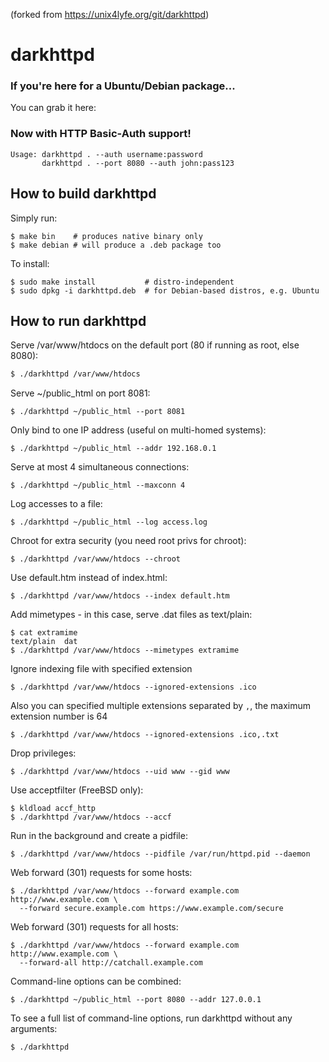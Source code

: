 (forked from https://unix4lyfe.org/git/darkhttpd)

# darkhttpd

### If you're here for a Ubuntu/Debian package...

You can grab it here: 

### Now with HTTP Basic-Auth support!

```
Usage: darkhttpd . --auth username:password
       darkhttpd . --port 8080 --auth john:pass123
```

## How to build darkhttpd

Simply run:
```console
$ make bin    # produces native binary only
$ make debian # will produce a .deb package too
```

To install:
```
$ sudo make install           # distro-independent
$ sudo dpkg -i darkhttpd.deb  # for Debian-based distros, e.g. Ubuntu
```

## How to run darkhttpd

Serve /var/www/htdocs on the default port (80 if running as root, else 8080):
```sh
$ ./darkhttpd /var/www/htdocs
```

Serve ~/public_html on port 8081:
```
$ ./darkhttpd ~/public_html --port 8081
```

Only bind to one IP address (useful on multi-homed systems):
```
$ ./darkhttpd ~/public_html --addr 192.168.0.1
```

Serve at most 4 simultaneous connections:
```
$ ./darkhttpd ~/public_html --maxconn 4
```

Log accesses to a file:
```
$ ./darkhttpd ~/public_html --log access.log
```

Chroot for extra security (you need root privs for chroot):
```
$ ./darkhttpd /var/www/htdocs --chroot
```

Use default.htm instead of index.html:
```
$ ./darkhttpd /var/www/htdocs --index default.htm
```

Add mimetypes - in this case, serve .dat files as text/plain:
```
$ cat extramime
text/plain  dat
$ ./darkhttpd /var/www/htdocs --mimetypes extramime
```

Ignore indexing file with specified extension
```
$ ./darkhttpd /var/www/htdocs --ignored-extensions .ico
```

Also you can specified multiple extensions separated by `,`, the maximum extension number is 64
```
$ ./darkhttpd /var/www/htdocs --ignored-extensions .ico,.txt
```

Drop privileges:
```
$ ./darkhttpd /var/www/htdocs --uid www --gid www
```

Use acceptfilter (FreeBSD only):
```
$ kldload accf_http
$ ./darkhttpd /var/www/htdocs --accf
```

Run in the background and create a pidfile:
```
$ ./darkhttpd /var/www/htdocs --pidfile /var/run/httpd.pid --daemon
```

Web forward (301) requests for some hosts:
```
$ ./darkhttpd /var/www/htdocs --forward example.com http://www.example.com \
  --forward secure.example.com https://www.example.com/secure
```

Web forward (301) requests for all hosts:
```
$ ./darkhttpd /var/www/htdocs --forward example.com http://www.example.com \
  --forward-all http://catchall.example.com
```

Command-line options can be combined:
```
$ ./darkhttpd ~/public_html --port 8080 --addr 127.0.0.1
```

To see a full list of command-line options,
run darkhttpd without any arguments:
```
$ ./darkhttpd
```
